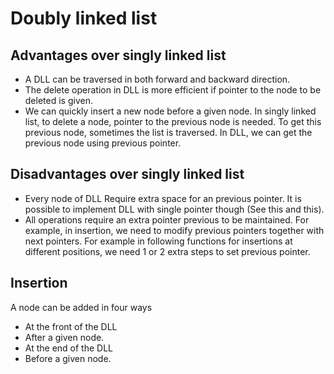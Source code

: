# Doubly linked list
## Advantages over singly linked list
* A DLL can be traversed in both forward and backward direction.
* The delete operation in DLL is more efficient if pointer to the node to be deleted is given.
* We can quickly insert a new node before a given node.
In singly linked list, to delete a node, pointer to the previous node is needed. To get this previous node, sometimes the list is traversed. In DLL, we can get the previous node using previous pointer.



## Disadvantages over singly linked list
* Every node of DLL Require extra space for an previous pointer. It is possible to implement DLL with single pointer though (See this and this).
* All operations require an extra pointer previous to be maintained. For example, in insertion, we need to modify previous pointers together with next pointers. For example in following functions for insertions at different positions, we need 1 or 2 extra steps to set previous pointer.

## Insertion
A node can be added in four ways
* At the front of the DLL
* After a given node.
* At the end of the DLL
* Before a given node.